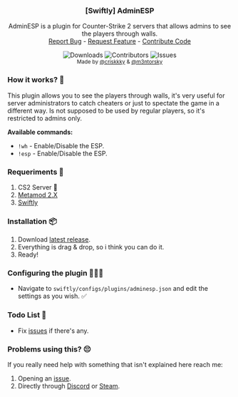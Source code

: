   <h3 align="center">[Swiftly] AdminESP</h3>

  <p align="center">
    AdminESP is a plugin for Counter-Strike 2 servers that allows admins to see the players through walls.
    <br/>
    <a href="https://github.com/criskkky/sw-adminesp/issues">Report Bug</a>
    -
    <a href="https://github.com/criskkky/sw-adminesp/issues">Request Feature</a>
    -
    <a href="https://github.com/criskkky/sw-adminesp/pulls">Contribute Code</a>
  </p>
</p>
  <p align="center">
  <img alt="Downloads" src="https://img.shields.io/github/downloads/criskkky/sw-adminesp/total?style=for-the-badge&color=cyan">
  <img alt="Contributors" src="https://img.shields.io/github/contributors/criskkky/sw-adminesp?color=cyan&style=for-the-badge">
  <img alt="Issues" src="https://img.shields.io/github/issues/criskkky/sw-adminesp?style=for-the-badge&color=cyan">
<br>
<sub>Made by <a href="https://github.com/criskkky" target="_blank">@criskkky</a> & <a href="https://github.com/m3ntorsky" target="_blank">@m3ntorsky</a></sub> 
</p>

### How it works? 🤨
This plugin allows you to see the players through walls, it's very useful for server administrators to catch cheaters or just to spectate the game in a different way.
Is not supposed to be used by regular players, so it's restricted to admins only.

**Available commands:**
- `!wh` - Enable/Disable the ESP.
- `!esp` - Enable/Disable the ESP.

### Requeriments 📄
1. CS2 Server 🤡
2. [Metamod 2.X](https://www.sourcemm.net/downloads.php/?branch=master)
3. [Swiftly](https://github.com/swiftly-solution/swiftly/releases/latest)

### Installation 📦
1. Download [latest release](https://github.com/criskkky/sw-adminesp/releases/latest).
2. Everything is drag & drop, so i think you can do it.
3. Ready!

### Configuring the plugin 👨🏻‍💻
- Navigate to `swiftly/configs/plugins/adminesp.json` and edit the settings as you wish. ✅

### Todo List 🎯
- Fix [issues](https://github.com/criskkky/sw-adminesp/issues) if there's any.

### Problems using this? 😔
If you really need help with something that isn't explained here reach me:
1. Opening an [issue](https://github.com/criskkky/sw-adminesp/issues).
2. Directly through [Discord](<https://discord.com/users/404372759028957231>) or [Steam](<https://steamcommunity.com/profiles/76561197971142357>).
